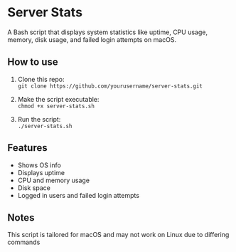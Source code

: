 # Server Stats

A Bash script that displays system statistics like uptime, CPU usage, memory, disk usage, and failed login attempts on macOS.

## How to use

1. Clone this repo:  
   `git clone https://github.com/yourusername/server-stats.git`

2. Make the script executable:  
   `chmod +x server-stats.sh`

3. Run the script:  
   `./server-stats.sh`

## Features

- Shows OS info  
- Displays uptime  
- CPU and memory usage  
- Disk space  
- Logged in users and failed login attempts

## Notes

This script is tailored for macOS and may not work on Linux due to differing commands

